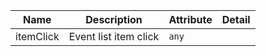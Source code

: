 <!--
SPDX-FileCopyrightText: 2022 Siemens AG

SPDX-License-Identifier: MIT
-->

| Name       | Description                   | Attribute        | Detail |
|------------|-------------------------------|------------------|--------|
|itemClick| Event list item click | `any`
